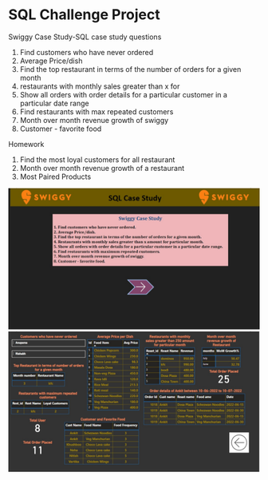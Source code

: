 # SQL Challenge Project


Swiggy Case Study-SQL case study questions

1. Find customers who have never ordered
2. Average Price/dish
3. Find the top restaurant in terms of the number of orders for a given month
4. restaurants with monthly sales greater than x for 
5. Show all orders with order details for a particular customer in a particular date range
6. Find restaurants with max repeated customers 
7. Month over month revenue growth of swiggy
8. Customer - favorite food

Homework
1. Find the most loyal customers for all restaurant
2. Month over month revenue growth of a restaurant
3. Most Paired Products

<p align="center">
  <img src="https://github.com/chb005/Resume-Project/blob/main/sql%20swiggy%20case%20study/1.jpg" width="750" title="hover text">
  <img src="https://github.com/chb005/Resume-Project/blob/main/sql%20swiggy%20case%20study/2.jpg" width="750" alt="accessibility text">
</p>
